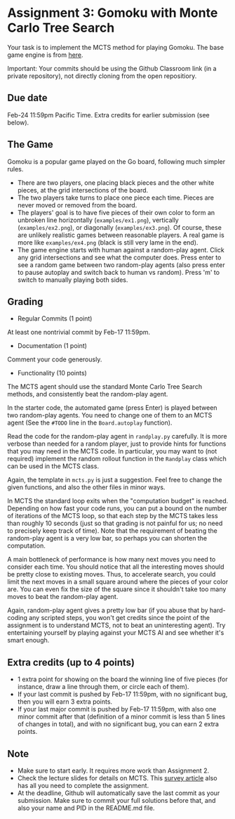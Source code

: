 Assignment 3: Gomoku with Monte Carlo Tree Search
=========

Your task is to implement the MCTS method for playing Gomoku. The base game engine is from [here](https://github.com/HackerSir/PygameTutorials/tree/master/Lesson04/Gomoku). 

Important: Your commits should be using the Github Classroom link (in a private repository), not directly cloning from the open repositiory. 

Due date
-----
Feb-24 11:59pm Pacific Time. Extra credits for earlier submission (see below). 

The Game
-----
Gomoku is a popular game played on the Go board, following much simpler rules. 

- There are two players, one placing black pieces and the other white pieces, at the grid intersections of the board. 
- The two players take turns to place one piece each time. Pieces are never moved or removed from the board. 
- The players' goal is to have five pieces of their own color to form an unbroken line horizontally (`examples/ex1.png`), vertically (`examples/ex2.png`), or diagonally (`examples/ex3.png`). Of course, these are unlikely realistic games between reasonable players. A real game is more like `examples/ex4.png` (black is still very lame in the end).  
- The game engine starts with human against a random-play agent. Click any grid intersections and see what the computer does. Press enter to see a random game between two random-play agents (also press enter to pause autoplay and switch back to human vs random). Press 'm' to switch to manually playing both sides.  

Grading
-----
- Regular Commits (1 point)

At least one nontrivial commit by Feb-17 11:59pm. 

- Documentation (1 point)

Comment your code generously. 

- Functionality (10 points)

The MCTS agent should use the standard Monte Carlo Tree Search methods, and consistently beat the random-play agent. 

In the starter code, the automated game (press Enter) is played between two random-play agents. You need to change one of them to an MCTS agent (See the `#TODO` line in the `Board.autoplay` function). 

Read the code for the random-play agent in `randplay.py` carefully. It is more verbose than needed for a random player, just to provide hints for functions that you may need in the MCTS code. In particular, you may want to (not required) implement the random rollout function in the `Randplay` class which can be used in the MCTS class. 

Again, the template in `mcts.py` is just a suggestion. Feel free to change the given functions, and also the other files in minor ways. 

In MCTS the standard loop exits when the "computation budget" is reached. Depending on how fast your code runs, you can put a bound on the number of iterations of the MCTS loop, so that each step by the MCTS takes less than roughly 10 seconds (just so that grading is not painful for us; no need to precisely keep track of time). Note that the requirement of beating the random-play agent is a very low bar, so perhaps you can shorten the computation. 

A main bottleneck of performance is how many next moves you need to consider each time. You should notice that all the interesting moves should be pretty close to existing moves. Thus, to accelerate search, you could limit the next moves in a small square around where the pieces of your color are. You can even fix the size of the square since it shouldn't take too many moves to beat the random-play agent. 

Again, random-play agent gives a pretty low bar (if you abuse that by hard-coding any scripted steps, you won't get credits since the point of the assignment is to understand MCTS, not to beat an uninteresting agent). Try entertaining yourself by playing against your MCTS AI and see whether it's smart enough. 


Extra credits (up to 4 points)
------
- 1 extra point for showing on the board the winning line of five pieces (for instance, draw a line through them, or circle each of them). 
- If your last commit is pushed by Feb-17 11:59pm, with no significant bug, then you will earn 3 extra points. 
- If your last major commit is pushed by Feb-17 11:59pm, with also one minor commit after that (definition of a minor commit is less than 5 lines of changes in total), and with no significant bug, you can earn 2 extra points. 

Note
------
- Make sure to start early. It requires more work than Assignment 2. 
- Check the lecture slides for details on MCTS. This [survey article](http://mcts.ai/pubs/mcts-survey-master.pdf) also has all you need to complete the assignment. 
- At the deadline, Github will automatically save the last commit as your submission. Make sure to commit your full solutions before that, and also your name and PID in the README.md file.  
